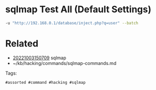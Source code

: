 # sqlmap Test All (Default Settings)
```bash
-u "http://192.168.0.1/database/inject.php?q=user" --batch
```

# Related

- [20221003150709](/zet/20221003150709/README.md) sqlmap
- ~/kb/hacking/commands/sqlmap-commands.md

Tags:

    #assorted #command #hacking #sqlmap
